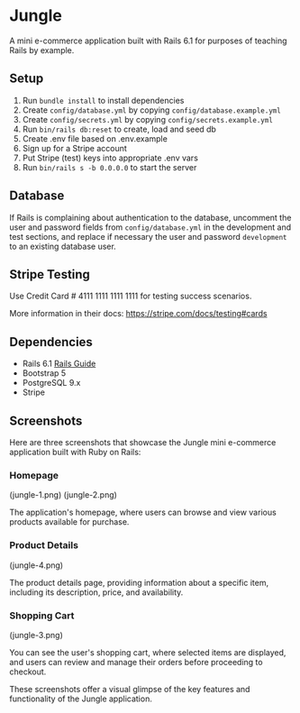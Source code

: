 # Jungle

A mini e-commerce application built with Rails 6.1 for purposes of teaching Rails by example.

## Setup

1. Run `bundle install` to install dependencies
2. Create `config/database.yml` by copying `config/database.example.yml`
3. Create `config/secrets.yml` by copying `config/secrets.example.yml`
4. Run `bin/rails db:reset` to create, load and seed db
5. Create .env file based on .env.example
6. Sign up for a Stripe account
7. Put Stripe (test) keys into appropriate .env vars
8. Run `bin/rails s -b 0.0.0.0` to start the server

## Database

If Rails is complaining about authentication to the database, uncomment the user and password fields from `config/database.yml` in the development and test sections, and replace if necessary the user and password `development` to an existing database user.

## Stripe Testing

Use Credit Card # 4111 1111 1111 1111 for testing success scenarios.

More information in their docs: <https://stripe.com/docs/testing#cards>

## Dependencies

- Rails 6.1 [Rails Guide](http://guides.rubyonrails.org/v6.1/)
- Bootstrap 5
- PostgreSQL 9.x
- Stripe

## Screenshots

Here are three screenshots that showcase the Jungle mini e-commerce application built with Ruby on Rails:

### Homepage

(jungle-1.png)
(jungle-2.png)

The application's homepage, where users can browse and view various products available for purchase.

### Product Details

(jungle-4.png)

The product details page, providing information about a specific item, including its description, price, and availability.

### Shopping Cart

(jungle-3.png)

You can see the user's shopping cart, where selected items are displayed, and users can review and manage their orders before proceeding to checkout.

These screenshots offer a visual glimpse of the key features and functionality of the Jungle application.
